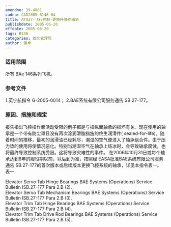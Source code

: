 ```yaml
---
amendno: 39-4881
cadno: CAD2005-B146-04
title: ATA27-飞行控制-更换升降舵轴承
publishdate: 2005-06-20
effdate: 2005-06-20
tags: B146
categories: 西北管理局
author: 侯卓
---
```


### 适用范围 
所有 BAe 146系列飞机。

### 参考文件
1.英宇航指令 G-2005-0014； 
2.BAE系统有限公司服务通告 SB.27-177。

### 原因、措施和规定 
报告指出飞控操作面活动受限的例子都是与操纵面轴承的损坏有关。现在使用的轴承是一个带有防尘罩且没有再次涂润滑脂措施的终生润滑件( sealed-for-life)。随着时间的推移，最初的润滑油已经耗尽，潮湿的空气便进入了轴承组合件。由于压力垫的使用将使情况恶化。特别当潮湿空气在轴承上结冰时，会导致轴承腐蚀，也将最终导致控制系统受限。这将导致灾难性的事件。
    在2006年10月31日或每个轴承达到8年的服役期以前，以后到为准，按照经 EASA批准BAE系统有限公司服务通告 SB.27-177的首次版本或后续版本更换飞控系统的轴承，详见本指令表一。 
表一 

  
Elevator Servo Tab Hinge Bearings  BAE Systems (Operations) Service Bulletin ISB.27-177 Para 2.B (2).  
Elevator Servo Tab Mechanism Bearings  BAE Systems (Operations) Service Bulletin ISB.27-177 Para 2.B (3).  
Elevator Trim Tab Hinge Bearings  BAE Systems (Operations) Service Bulletin ISB.27-177 Para 2.B (4).  
Elevator Trim Tab Drive Rod Bearings  BAE Systems (Operations) Service Bulletin ISB.27-177 Para 2.B (5). 

